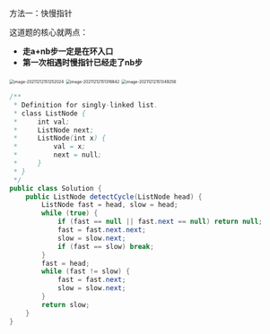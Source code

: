 方法一：快慢指针

这道题的核心就两点：

- **走a+nb步一定是在环入口**
- **第一次相遇时慢指针已经走了nb步**

<img src="D:\typora笔记\Typora\images\image-20211212151252024.png" alt="image-20211212151252024" style="zoom:50%;" />

<img src="D:\typora笔记\Typora\images\image-20211212151316642.png" alt="image-20211212151316642" style="zoom:50%;" />

<img src="D:\typora笔记\Typora\images\image-20211212151349256.png" alt="image-20211212151349256" style="zoom:50%;" />

```java
/**
 * Definition for singly-linked list.
 * class ListNode {
 *     int val;
 *     ListNode next;
 *     ListNode(int x) {
 *         val = x;
 *         next = null;
 *     }
 * }
 */
public class Solution {
    public ListNode detectCycle(ListNode head) {
        ListNode fast = head, slow = head;
        while (true) {
            if (fast == null || fast.next == null) return null;
            fast = fast.next.next;
            slow = slow.next;
            if (fast == slow) break;
        }
        fast = head;
        while (fast != slow) {
            fast = fast.next;
            slow = slow.next;
        }
        return slow;
    }
}
```

